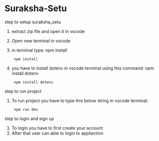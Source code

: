 # Suraksha-Setu
step to setup suraksha_setu

1) extract zip file and open it in vscode 
2) Open new terminal in vscode 
3) in terminal type: npm install

   		npm install
5) you have to install dotenv in vscode terminal using this command: npm install dotenv

   		npm install dotenv
   		
step to run project 

1) To run project you have to type this below string in vscode terminal:

		npm run dev
	
step to login and sign up
1) To login you have to first create your account
2) After that user can able to login to appliaction 

